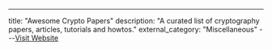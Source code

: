 ---
title: "Awesome Crypto Papers"
description: "A curated list of cryptography papers, articles, tutorials and howtos."
external_category: "Miscellaneous"
---[Visit Website](https://github.com/pFarb/awesome-crypto-papers)

